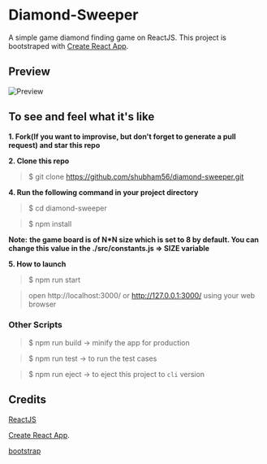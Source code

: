 # Diamond-Sweeper

A simple game diamond finding game on ReactJS. This project is bootstraped with [Create React App](https://github.com/facebook/create-react-app).

## Preview

![Preview](Diamond-Sweeper.gif)

## To see and feel what it's like

**1. Fork(If you want to improvise, but don't forget to generate a pull request) and star this repo**

**2. Clone this repo**

> $ git clone https://github.com/shubham56/diamond-sweeper.git

**4. Run the following command in your project directory**

> $ cd diamond-sweeper

> $ npm install

**Note:**
**the game board is of N\*N size which is set to 8 by default. You can change this value in the ./src/constants.js => SIZE variable**

**5. How to launch**

> $ npm run start

> open http://localhost:3000/ or http://127.0.0.1:3000/ using your web browser

### Other Scripts

> $ npm run build -> minify the app for production

> $ npm run test -> to run the test cases

> $ npm run eject -> to eject this project to `cli` version

## Credits

[ReactJS](https://github.com/facebook/react)

[Create React App](https://github.com/facebook/create-react-app).

[bootstrap](https://github.com/twbs/bootstrap)
